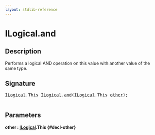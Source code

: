 ```yaml
---
layout: stdlib-reference
---
```


# ILogical\.and

## Description

Performs a logical AND operation on this value with another value of the same type.




## Signature 

<pre>
<a href="/stdlib-reference/interfaces/ilogical-01/index" class="code_type">ILogical</a>.<span class="code_keyword">This</span> <a href="/stdlib-reference/interfaces/ilogical-01/index" class="code_type">ILogical</a>.<a href="/stdlib-reference/interfaces/ilogical-01/and">and</a>(<a href="/stdlib-reference/interfaces/ilogical-01/index" class="code_type">ILogical</a>.<span class="code_keyword">This</span> <a href="/stdlib-reference/interfaces/ilogical-01/and#decl-other" class="code_param">other</a>);

</pre>

## Parameters

#### other  : [ILogical](/stdlib-reference/interfaces/ilogical-01/index)\.This {#decl-other}

